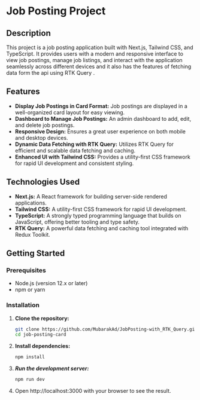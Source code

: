 # Job Posting Project

## Description

This project is a job posting application built with Next.js, Tailwind CSS, and TypeScript. It provides users with a modern and responsive interface to view job postings, manage job listings, and interact with the application seamlessly across different devices and it also has the features of fetching data form the api using RTK Query .

## Features

- **Display Job Postings in Card Format:** Job postings are displayed in a well-organized card layout for easy viewing.
- **Dashboard to Manage Job Postings:** An admin dashboard to add, edit, and delete job postings.
- **Responsive Design:** Ensures a great user experience on both mobile and desktop devices.
- **Dynamic Data Fetching with RTK Query:** Utilizes RTK Query for efficient and scalable data fetching and caching.
- **Enhanced UI with Tailwind CSS:** Provides a utility-first CSS framework for rapid UI development and consistent styling.

## Technologies Used

- **Next.js:** A React framework for building server-side rendered applications.
- **Tailwind CSS:** A utility-first CSS framework for rapid UI development.
- **TypeScript:** A strongly typed programming language that builds on JavaScript, offering better tooling and type safety.
- **RTK Query:** A powerful data fetching and caching tool integrated with Redux Toolkit.

## Getting Started

### Prerequisites

- Node.js (version 12.x or later)
- npm or yarn

### Installation

1. **Clone the repository:**

   ```bash
   git clone https://github.com/MubarakAd/JobPosting-with_RTK_Query.git
   cd job-posting-card
2. **Install dependencies:**
    ```bash
    npm install
3. ***Run the development server:***
    ```bash
    npm run dev
4. Open http://localhost:3000 with your browser to see the result.

